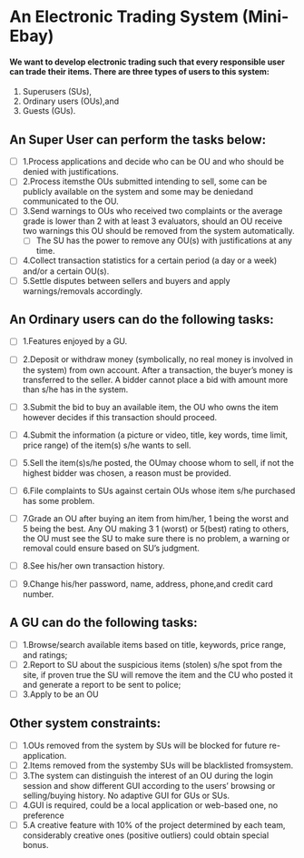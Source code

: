 # An Electronic Trading System (Mini-Ebay)
#### We want to develop electronic trading such that every responsible user can trade their items. There are three types of users to this system: 
1. Superusers (SUs), 
2. Ordinary users (OUs),and 
3. Guests (GUs).

## An Super User can perform the tasks below:

- [ ] 1.Process applications and decide who can be OU and who should be denied with justifications.
- [ ] 2.Process itemsthe OUs submitted intending to sell, some can be publicly available on the system and some may be deniedand communicated to the OU.
- [ ] 3.Send warnings to OUs who received two complaints or the average grade is lower than 2 with at least 3 evaluators, should an OU receive two warnings this OU should be removed from the system automatically.
  - [ ] The SU has the power to remove any OU(s) with justifications at any time.
- [ ] 4.Collect transaction statistics for a certain period (a day or a week) and/or a certain OU(s). 
- [ ] 5.Settle disputes between sellers and buyers and apply warnings/removals accordingly.

## An Ordinary users can do the following tasks:
- [ ] 1.Features enjoyed by a GU.
- [ ] 2.Deposit or withdraw money (symbolically, no real money is involved in the system) from own account. After a transaction, the buyer’s money is transferred to the seller. A bidder cannot place a bid with amount more than s/he has in the system.
- [ ] 3.Submit the bid to buy an available item, the OU who owns the item however decides if this transaction should proceed.
- [ ] 4.Submit the information (a picture or video, title, key words, time limit, price range) of the item(s) s/he wants to sell. 
- [ ] 5.Sell the item(s)s/he posted, the OUmay choose whom to sell, if not the highest bidder was chosen, a reason must be provided.
- [ ] 6.File complaints to SUs against certain OUs whose item s/he purchased has some problem.
- [ ] 7.Grade an OU after buying an item from him/her, 1 being the worst and 5 being the best. Any OU making 3 1 (worst) or 5(best) rating to others, the OU must see the SU to make sure there is no problem, a warning or removal could ensure based on SU’s judgment.
- [ ] 8.See his/her own transaction history.
- [ ] 9.Change his/her password, name, address, phone,and credit card number.


## A GU can do the following tasks:
- [ ] 1.Browse/search available items based on title, keywords, price range, and ratings; 
- [ ] 2.Report to SU about the suspicious items (stolen) s/he spot from the site, if proven true the SU will remove the item and the CU who posted it and generate a report to be sent to police;
- [ ] 3.Apply to be an OU

## Other system constraints:

- [ ] 1.OUs removed from the system by SUs will be blocked for future re-application.
- [ ] 2.Items removed from the systemby SUs will be blacklisted fromsystem.
- [ ] 3.The system can distinguish the interest of an OU during the login session and show different GUI according to the users’ browsing or selling/buying history. No adaptive GUI for GUs or SUs.
- [ ] 4.GUI is required, could be a local application or web-based one, no preference
- [ ] 5.A creative feature with 10% of the project determined by each team, considerably creative ones (positive outliers) could obtain special bonus.
